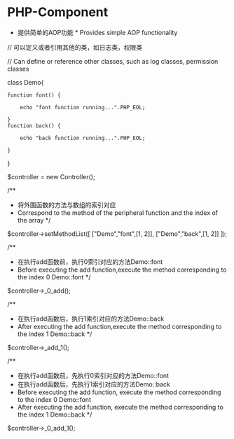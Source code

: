 # PHP-Component
* 提供简单的AOP功能  * Provides simple AOP functionality

// 可以定义或者引用其他的类，如日志类，权限类

// Can define or reference other classes, such as log classes, permission classes

class Demo{

    function font() {
    
        echo "font function running...".PHP_EOL;
        
    }
    function back() {
    
        echo "back function running...".PHP_EOL;
        
    }
}

$controller = new Controller();

/**
 * 将外围函数的方法与数组的索引对应
 * Correspond to the method of the peripheral function and the index of the array
 */
 
$controller->setMethodList([
    ["Demo","font",[1, 2]],
    ["Demo","back",[1, 2]]
]);

/**
 * 在执行add函数前，执行0索引对应的方法Demo::font
 * Before executing the add function,execute the method corresponding to the index 0 Demo::font
 */
 
$controller->_0_add();

/**
 * 在执行add函数后，执行1索引对应的方法Demo::back
 * After executing the add function,execute the method corresponding to the index 1 Demo::back
 */
 
$controller->_add_1();

/**
 * 在执行add函数前，先执行0索引对应的方法Demo::font
 * 在执行add函数后，先执行1索引对应的方法Demo::back
 * Before executing the add function, execute the method corresponding to the index 0 Demo::font
 * After executing the add function, execute the method corresponding to the index 1 Demo::back
 */
 
$controller->_0_add_1();
